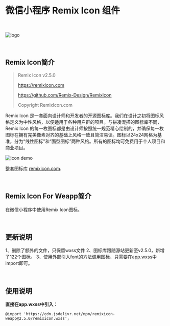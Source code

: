# 微信小程序 Remix Icon 组件

 &nbsp;

![logo](https://camo.githubusercontent.com/fe03c062b73675cd8c025eb82885a98261810bd4/687474703a2f2f63646e2e72656d697869636f6e2e636f6d2f6c6f676f2d6769746875622e737667)

 &nbsp;

## Remix Icon简介

> Remix Icon v2.5.0
>
> https://remixicon.com
>
> https://github.com/Remix-Design/RemixIcon
>
> Copyright RemixIcon.com

Remix Icon 是一套面向设计师和开发者的开源图标库。我们在设计之初将图标风格定义为中性风格，以便适用于各种用户群的项目。与拼凑混搭的图标库不同，Remix Icon 的每一枚图标都是由设计师按照统一规范精心绘制的，并确保每一枚图标在拥有完美像素对齐的基础上风格一致且简洁易读。图标以24x24网格为基准，分为“线性图标”和“面型图标”两种风格。所有的图标均可免费用于个人项目和商业项目。

![icon demo](https://camo.githubusercontent.com/3060a54ac83251b8af14cd1c9440b86c3aaf93b3/687474703a2f2f63646e2e72656d697869636f6e2e636f6d2f707265766965772e737667)

整套图标库 [remixicon.com](https://remixicon.com/).

&nbsp;

## Remix Icon For Weapp简介

在微信小程序中使用Remix Icon图标。

&nbsp;

## 更新说明
1、删除了额外的文件，只保留wxss文件
2、图标库跟随源站更新至v2.5.0，新增了122个图标。
3、使用外部引入font的方法调用图标，只需要在app.wxss中import即可。

&nbsp;

## 使用说明
**直接在app.wxss中引入：**

```
@import 'https://cdn.jsdelivr.net/npm/remixicon-weapp@2.5.0/remixicon.wxss';
```

